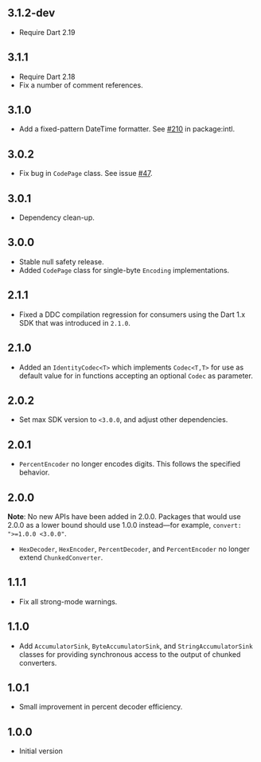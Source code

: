 ## 3.1.2-dev

- Require Dart 2.19

## 3.1.1

- Require Dart 2.18
- Fix a number of comment references.

## 3.1.0

- Add a fixed-pattern DateTime formatter. See
  [#210](https://github.com/dart-lang/intl/issues/210) in package:intl.

## 3.0.2

- Fix bug in `CodePage` class. See issue
  [#47](https://github.com/dart-lang/convert/issues/47).

## 3.0.1

- Dependency clean-up.

## 3.0.0

- Stable null safety release.
- Added `CodePage` class for single-byte `Encoding` implementations.

## 2.1.1

- Fixed a DDC compilation regression for consumers using the Dart 1.x SDK that
  was introduced in `2.1.0`.

## 2.1.0

- Added an `IdentityCodec<T>` which implements `Codec<T,T>` for use as default
  value for in functions accepting an optional `Codec` as parameter.

## 2.0.2

- Set max SDK version to `<3.0.0`, and adjust other dependencies.

## 2.0.1

- `PercentEncoder` no longer encodes digits. This follows the specified
  behavior.

## 2.0.0

**Note**: No new APIs have been added in 2.0.0. Packages that would use 2.0.0 as
a lower bound should use 1.0.0 instead—for example, `convert: ">=1.0.0 <3.0.0"`.

- `HexDecoder`, `HexEncoder`, `PercentDecoder`, and `PercentEncoder` no longer
  extend `ChunkedConverter`.

## 1.1.1

- Fix all strong-mode warnings.

## 1.1.0

- Add `AccumulatorSink`, `ByteAccumulatorSink`, and `StringAccumulatorSink`
  classes for providing synchronous access to the output of chunked converters.

## 1.0.1

- Small improvement in percent decoder efficiency.

## 1.0.0

- Initial version
